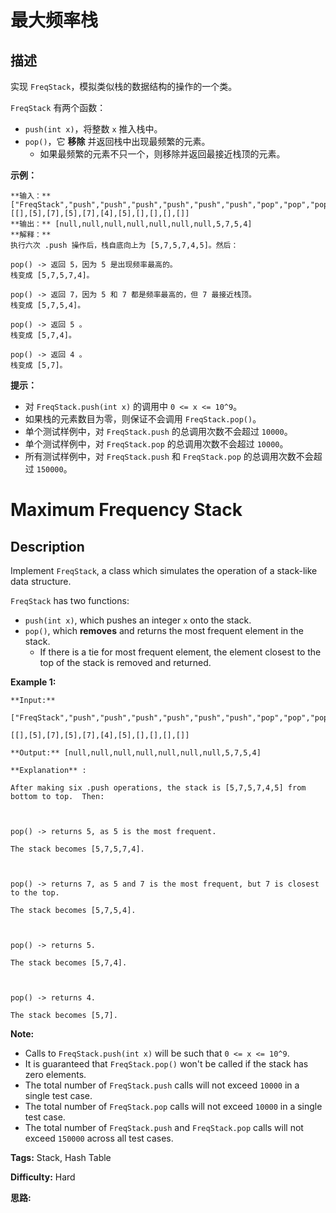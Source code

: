 # 最大频率栈

## 描述

实现 `FreqStack`，模拟类似栈的数据结构的操作的一个类。

`FreqStack` 有两个函数：

  * `push(int x)`，将整数 `x` 推入栈中。
  * `pop()`，它 **移除** 并返回栈中出现最频繁的元素。 
    * 如果最频繁的元素不只一个，则移除并返回最接近栈顶的元素。



**示例：**

    
    
    **输入：**
    ["FreqStack","push","push","push","push","push","push","pop","pop","pop","pop"],
    [[],[5],[7],[5],[7],[4],[5],[],[],[],[]]
    **输出：** [null,null,null,null,null,null,null,5,7,5,4]
    **解释：**
    执行六次 .push 操作后，栈自底向上为 [5,7,5,7,4,5]。然后：
    
    pop() -> 返回 5，因为 5 是出现频率最高的。
    栈变成 [5,7,5,7,4]。
    
    pop() -> 返回 7，因为 5 和 7 都是频率最高的，但 7 最接近栈顶。
    栈变成 [5,7,5,4]。
    
    pop() -> 返回 5 。
    栈变成 [5,7,4]。
    
    pop() -> 返回 4 。
    栈变成 [5,7]。
    



**提示：**

  * 对 `FreqStack.push(int x)` 的调用中 `0 <= x <= 10^9`。
  * 如果栈的元素数目为零，则保证不会调用  `FreqStack.pop()`。
  * 单个测试样例中，对 `FreqStack.push` 的总调用次数不会超过 `10000`。
  * 单个测试样例中，对 `FreqStack.pop` 的总调用次数不会超过 `10000`。
  * 所有测试样例中，对 `FreqStack.push` 和 `FreqStack.pop` 的总调用次数不会超过 `150000`。





# Maximum Frequency Stack

## Description



Implement `FreqStack`, a class which simulates the operation of a stack-like data structure.

`FreqStack` has two functions:

  * `push(int x)`, which pushes an integer `x` onto the stack.
  * `pop()`, which **removes** and returns the most frequent element in the stack. 
    * If there is a tie for most frequent element, the element closest to the top of the stack is removed and returned.



**Example 1:**

    
    
    **Input:**
    ["FreqStack","push","push","push","push","push","push","pop","pop","pop","pop"],
    [[],[5],[7],[5],[7],[4],[5],[],[],[],[]]
    **Output:** [null,null,null,null,null,null,null,5,7,5,4]
    **Explanation** :
    After making six .push operations, the stack is [5,7,5,7,4,5] from bottom to top.  Then:
    
    pop() -> returns 5, as 5 is the most frequent.
    The stack becomes [5,7,5,7,4].
    
    pop() -> returns 7, as 5 and 7 is the most frequent, but 7 is closest to the top.
    The stack becomes [5,7,5,4].
    
    pop() -> returns 5.
    The stack becomes [5,7,4].
    
    pop() -> returns 4.
    The stack becomes [5,7].
    



**Note:**

  * Calls to `FreqStack.push(int x)` will be such that `0 <= x <= 10^9`.
  * It is guaranteed that `FreqStack.pop()` won't be called if the stack has zero elements.
  * The total number of `FreqStack.push` calls will not exceed `10000` in a single test case.
  * The total number of `FreqStack.pop` calls will not exceed `10000` in a single test case.
  * The total number of `FreqStack.push` and `FreqStack.pop` calls will not exceed `150000` across all test cases.




**Tags:** Stack, Hash Table

**Difficulty:** Hard

**思路:**
